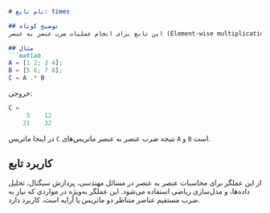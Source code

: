 ```markdown
# نام تابع: times

## توضیح کوتاه
این تابع برای انجام عملیات ضرب عنصر به عنصر (Element-wise multiplication) بین دو ماتریس یا یک ماتریس و یک عدد اسکالر استفاده می‌شود. در MATLAB، عملگر `.*` برای ضرب عنصر به عنصر به کار می‌رود و نیازی به تابع جداگانه نیست.

## مثال
```matlab
A = [1 2; 3 4];
B = [5 6; 7 8];
C = A .* B
```

خروجی:
```matlab
C =
     5    12
    21    32
```

در اینجا ماتریس `C` نتیجه ضرب عنصر به عنصر ماتریس‌های `A` و `B` است.

## کاربرد تابع
از این عملگر برای محاسبات عنصر به عنصر در مسائل مهندسی، پردازش سیگنال، تحلیل داده‌ها، و مدل‌سازی ریاضی استفاده می‌شود. این عملگر به‌ویژه در مواردی که نیاز به ضرب مستقیم عناصر متناظر دو ماتریس یا آرایه است، کاربرد دارد.
```